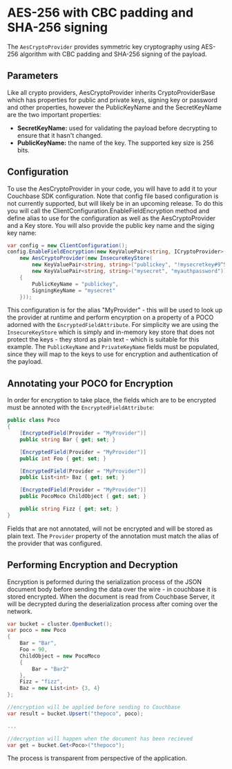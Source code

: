 # AES-256 with CBC padding and SHA-256 signing

The `AesCryptoProvider` provides symmetric key cryptography using AES-256 algorithm with CBC padding and SHA-256 signing of the payload.

## Parameters
Like all crypto providers, AesCryptoProvider inherits CryptoProviderBase which has properties for public and private keys, signing key or password and other properties, however the PublicKeyName and the SecretKeyName are the two important properties:

- **SecretKeyName:** used for validating the payload before decrypting to ensure that it hasn't changed.
- **PublicKeyName:** the name of the key. The supported key size is 256 bits.

## Configuration
To use the AesCryptoProvider in your code, you will have to add it to your Couchbase SDK configuration. Note that config file based configuration is not currently supported, but will likely be in an upcoming release. To do this you will call the ClientConfiguration.EnableFieldEncryption method and define alias to use for the configuration as well as the AesCryptoProvider and a Key store. You will also provide the public key name and the siging key name:

```C#
var config = new ClientConfiguration();
config.EnableFieldEncryption(new KeyValuePair<string, ICryptoProvider>("MyProvider",
    new AesCryptoProvider(new InsecureKeyStore(
        new KeyValuePair<string, string>("publickey", "!mysecretkey#9^5usdk39d&dlf)03sL",
        new KeyValuePair<string, string>("mysecret", "myauthpassword")))
    {
        PublicKeyName = "publickey",
        SigningKeyName = "mysecret"
    }));
```

This configuration is for the alias "MyProvider" - this will be used to look up the provider at runtime and perform encyrption on a property of a POCO adorned with the `EncryptedFieldAttribute`. For simplicity we are using the `InsecureKeyStore` which is simply and in-memory key store that does not protect the keys - they stord as plain text - which is suitable for this example. The `PublicKeyName` and `PrivateKeyName` fields must be populated, since they will map to the keys to use for encryption and authentication of the payload.

## Annotating your POCO for Encryption

In order for encryption to take place, the fields which are to be encrypted must be annoted with the `EncryptedFieldAttribute`:

```C#
public class Poco
{
    [EncryptedField(Provider = "MyProvider")]
    public string Bar { get; set; }

    [EncryptedField(Provider = "MyProvider")]
    public int Foo { get; set; }

    [EncryptedField(Provider = "MyProvider")]
    public List<int> Baz { get; set; }

    [EncryptedField(Provider = "MyProvider")]
    public PocoMoco ChildObject { get; set; }

    public string Fizz { get; set; }
}
```
Fields that are not annotated, will not be encrypted and will be stored as plain text. The `Provider` property of the annotation must match the alias of the provider that was configured.

## Performing Encryption and Decryption

Encryption is peformed during the serialization process of the JSON document body before sending the data over the wire - in couchbase it is stored encrypted. When the document is read from Couchbase Server, it will be decrypted during the deserialization process after coming over the network.

```C#
var bucket = cluster.OpenBucket();
var poco = new Poco
{
    Bar = "Bar",
    Foo = 90,
    ChildObject = new PocoMoco
    {
        Bar = "Bar2"
    },
    Fizz = "fizz",
    Baz = new List<int> {3, 4}
};

//encryption will be applied before sending to Couchbase
var result = bucket.Upsert("thepoco", poco);

...

//decryption will happen when the document has been recieved 
var get = bucket.Get<Poco>("thepoco");
```

The process is transparent from perspective of the application. 